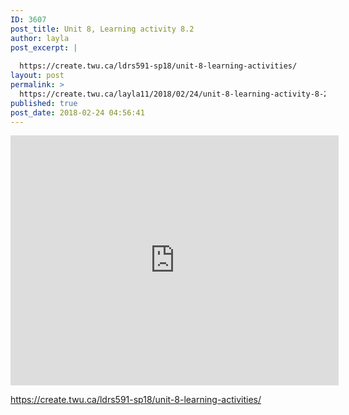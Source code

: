 ```yaml
---
ID: 3607
post_title: Unit 8, Learning activity 8.2
author: layla
post_excerpt: |
  
  https://create.twu.ca/ldrs591-sp18/unit-8-learning-activities/
layout: post
permalink: >
  https://create.twu.ca/layla11/2018/02/24/unit-8-learning-activity-8-2/
published: true
post_date: 2018-02-24 04:56:41
---
```

<p><iframe width="525" height="400" scrolling="no" frameborder="no" src="https://w.soundcloud.com/player/?visual=true&#038;url=https%3A%2F%2Fapi.soundcloud.com%2Ftracks%2F404482161&%23038;show_artwork=true&%23038;maxwidth=525&%23038;maxheight=788&%23038;dnt=1"></iframe></p>
<p><a href="https://create.twu.ca/ldrs591-sp18/unit-8-learning-activities/">https://create.twu.ca/ldrs591-sp18/unit-8-learning-activities/</a></p>